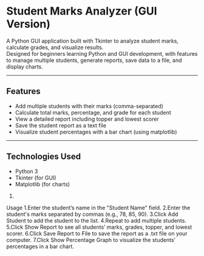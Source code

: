 # Student Marks Analyzer (GUI Version)

A Python GUI application built with Tkinter to analyze student marks, calculate grades, and visualize results.  
Designed for beginners learning Python and GUI development, with features to manage multiple students, generate reports, save data to a file, and display charts.

---

## Features

- Add multiple students with their marks (comma-separated)
- Calculate total marks, percentage, and grade for each student
- View a detailed report including topper and lowest scorer
- Save the student report as a text file
- Visualize student percentages with a bar chart (using matplotlib)

---

## Technologies Used

- Python 3
- Tkinter (for GUI)
- Matplotlib (for charts)

1.
Usage
1.Enter the student’s name in the "Student Name" field.
2.Enter the student's marks separated by commas (e.g., 78, 85, 90).
3.Click Add Student to add the student to the list.
4.Repeat to add multiple students.
5.Click Show Report to see all students’ marks, grades, topper, and lowest scorer.
6.Click Save Report to File to save the report as a .txt file on your computer.
7.Click Show Percentage Graph to visualize the students’ percentages in a bar chart.
